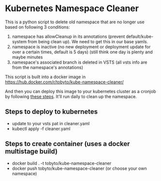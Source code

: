 # Kubernetes Namespace Cleaner

This is a python script to delete old namespace that are no longer use based on following 3 conditions:
1. namespace has allowCleanup in its annotations (prevent default/kube-system from being clean up). We need to get this in our base yamls. 
2. namespace is inactive (no new deployment or deployment update for over a certain times, default is 5 days) (still think one day is plenty and maybe minutes
3. namespace's associated branch is deleted in VSTS (all vsts info are from the namespace's annotations)

This script is built into a docker image in https://hub.docker.com/r/tobyto/kube-namespace-cleaner/

And then you can deploy this image to your kubernetes cluster as a cronjob by following [these steps](#steps-to-deploy-to-kubernetes). It'll run daily to clean up the namespace.

## Steps to deploy to kubernetes

- update <your pat> to your vsts pat in cleaner.yaml
- kubectl apply -f cleaner.yaml

## Steps to create container (uses a docker multistage build)

- docker build . -t tobyto/kube-namespace-cleaner
- docker push tobyto/kube-namespace-cleaner (or choose your own namespace)
